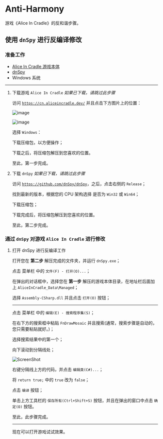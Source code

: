 # Anti-Harmony
游戏《Alice In Cradle》的反和谐步骤。

## 使用 `dnSpy` 进行反编译修改

### 准备工作

 - [Alice In Cradle 游戏本体](https://cn.aliceincradle.dev/)
 - [dnSpy](https://github.com/dnSpy/dnSpy)
 - Windows 系统

---

1. 下载游戏 `Alice In Cradle` *如果已下载，请跳过此步骤*
   
   访问 [`https://cn.aliceincradle.dev/`](https://cn.aliceincradle.dev/) 并且点击下方图片上的位置：
   
   ![image](https://github.com/AliceInCradle-CN/Anti-Harmony/assets/62281844/ffb0dccd-535d-42d4-ba18-6d6cb1cbae15)

   ![image](https://github.com/AliceInCradle-CN/Anti-Harmony/assets/62281844/846dae58-bf96-4b3f-a256-dc76ae5d790a)

   选择 `Windows`：

   下载压缩包，以方便操作；

   下载之后，将压缩包解压到您喜欢的位置。

   至此，第一步完成。

2. 下载 `dnSpy` *如果已下载，请跳过此步骤*

   访问 [`https://github.com/dnSpy/dnSpy`](https://github.com/dnSpy/dnSpy)，之后，点击右侧的 `Release`；

   找到最新的版本，根据您的 CPU 架构选择 是否为 `Win32` 或 `Win64`；

   下载压缩包；

   下载完成后，将压缩包解压到您喜欢的位置。
   
   至此，第二步完成。

### 通过 `dnSpy` 对游戏 `Alice In Cradle` 进行修改

1. 打开 dnSpy 进行反编译工作

   打开您在 **第二步** 解压完成的文件夹，并运行 `dnSpy.exe`；

   点击 菜单栏 中的 `文件(F) - 打开(O)...`；

   在弹出的对话框中，选择您在 **第一步** 解压的游戏本体目录，在地址栏后面加上 `AliceInCradle_Data\Managed`；

   选择 `Assembly-CSharp.dll` 并且点击 `打开(O)` 按钮；

   ---

   点击 菜单栏 中的 `编辑(E) - 搜索程序集(S)`；

   在右下方的搜索框中粘贴 `FnDrawMosaic` 并且搜索(通常，搜索步骤是自动的，您只需要粘贴就好。)；

   选择搜索结果中的第一个；

   向下滚动到分隔线处；
   
   ![ScreenShot](https://github.com/AliceInCradle-CN/Anti-Harmony/assets/62281844/cf2351a8-bc11-41e4-b917-12f29503498e)

   右键分隔线上方的代码，并点击 `编辑类(C#)...`；

   将 `return true;` 中的 `true` 改为 `false`；

   点击 `编译` 按钮；

   单击上方工具栏的 `保存所有(Ctrl+Shift+S)` 按钮，并且在弹出的窗口中点击 `确定(O)` 按钮。

   至此，此步骤完成。

   ---

   现在可以打开游戏试试效果。
   
   
   
